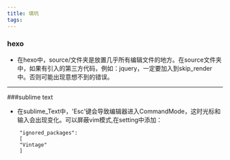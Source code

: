 ```yaml
---
title: 填坑
tags:
---
```


### hexo

- 在hexo中，source/文件夹是放置几乎所有编辑文件的地方。在source文件夹中，如果有引入的第三方代码，例如：jquery，一定要加入到skip_render中。否则可能出现意想不到的错误。


---

###sublime text 

- 在sublime_Text中，'Esc'键会导致编辑器进入CommandMode，这时光标和输入会出现变化。可以屏蔽vim模式,在setting中添加：

```
	"ignored_packages":
	[
	"Vintage"
	]
```